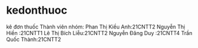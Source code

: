 # kedonthuoc
 kê đơn thuốc
 Thành viên nhóm:
 Phan Thị Kiều Anh:21CNTT2
 Nguyễn Thị Hiền :21CNTT1
 Lê Thị Bích Liễu:21CNTT2
 Nguyễn Đăng Duy :21CNTT4
 Trần Quốc Thành:21CNTT2
 
